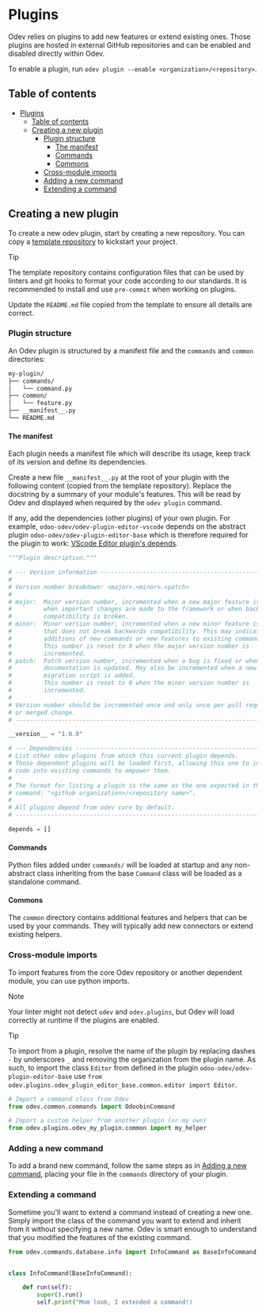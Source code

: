 # Plugins

Odev relies on plugins to add new features or extend existing ones. Those plugins are hosted in external GitHub
repositories and can be enabled and disabled directly within Odev.

To enable a plugin, run `odev plugin --enable <organization>/<repository>`.

## Table of contents

-   [Plugins](#plugins)
    -   [Table of contents](#table-of-contents)
    -   [Creating a new plugin](#creating-a-new-plugin)
        -   [Plugin structure](#plugin-structure)
            -   [The manifest](#the-manifest)
            -   [Commands](#commands)
            -   [Commons](#commons)
        -   [Cross-module imports](#cross-module-imports)
        -   [Adding a new command](#adding-a-new-command)
        -   [Extending a command](#extending-a-command)

## Creating a new plugin

To create a new odev plugin, start by creating a new repository. You can copy a
[template repository](https://github.com/odoo-odev/odev-plugin-template) to kickstart your project.

> [!TIP]
>
> The template repository contains configuration files that can be used by linters and git hooks to format your code
> according to our standards. It is recommended to install and use `pre-commit` when working on plugins.

Update the `README.md` file copied from the template to ensure all details are correct.

### Plugin structure

An Odev plugin is structured by a manifest file and the `commands` and `common` directories:

```txt
my-plugin/
├── commands/
│   └── command.py
├── common/
│   └── feature.py
├── __manifest__.py
└── README.md
```

#### The manifest

Each plugin needs a manifest file which will describe its usage, keep track of its version and define its dependencies.

Create a new file `__manifest__.py` at the root of your plugin with the following content (copied from the template
repository). Replace the docstring by a summary of your module's features. This will be read by Odev and displayed when
required by the `odev plugin` command.

If any, add the dependencies (other plugins) of your own plugin. For example, `odoo-odev/odev-plugin-editor-vscode`
depends on the abstract plugin `odoo-odev/odev-plugin-editor-base` which is therefore required for the plugin to work:
[VScode Editor plugin's depends](https://github.com/odoo-odev/odev-plugin-editor-vscode/blob/main/__manifest__.py#L38).

```python
"""Plugin description."""

# --- Version information ------------------------------------------------------
#
# Version number breakdown: <major>.<minor>.<patch>
#
# major:  Major version number, incremented when a new major feature is added
#         when important changes are made to the framework or when backwards
#         compatibility is broken.
# minor:  Minor version number, incremented when a new minor feature is added
#         that does not break backwards compatibility. This may indicate
#         additions of new commands or new features to existing commands.
#         This number is reset to 0 when the major version number is
#         incremented.
# patch:  Patch version number, incremented when a bug is fixed or when
#         documentation is updated. May also be incremented when a new
#         migration script is added.
#         This number is reset to 0 when the minor version number is
#         incremented.
#
# Version number should be incremented once and only once per pull request
# or merged change.
# ------------------------------------------------------------------------------

__version__ = "1.0.0"

# --- Dependencies -------------------------------------------------------------
# List other odev plugins from which this current plugin depends.
# Those dependent plugins will be loaded first, allowing this one to inject
# code into existing commands to empower them.
#
# The format for listing a plugin is the same as the one expected in the plugin
# command: "<github organization>/<repository name>".
#
# All plugins depend from odev core by default.
# ------------------------------------------------------------------------------

depends = []

```

#### Commands

Python files added under `commands/` will be loaded at startup and any non-abstract class inheriting from the base
`Command` class will be loaded as a standalone command.

#### Commons

The `common` directory contains additional features and helpers that can be used by your commands. They will typically
add new connectors or extend existing helpers.

### Cross-module imports

To import features from the core Odev repository or another dependent module, you can use python imports.

> [!NOTE]
>
> Your linter might not detect `odev` and `odev.plugins`, but Odev will load correctly at runtime if the plugins are
> enabled.

> [!TIP]
>
> To import from a plugin, resolve the name of the plugin by replacing dashes `-` by underscores `_` and removing the
> organization from the plugin name. As such, to import the class `Editor` from defined in the plugin
> `odoo-odev/odev-plugin-editor-base` use `from odev.plugins.odev_plugin_editor_base.common.editor import Editor`.

```python
# Import a command class from Odev
from odev.common.commands import OdoobinCommand

# Import a custom helper from another plugin (or my own)
from odev.plugins.odev_my_plugin.common import my_helper
```

### Adding a new command

To add a brand new command, follow the same steps as in [Adding a new command](./commands.md#adding-a-new-command),
placing your file in the `commands` directory of your plugin.

### Extending a command

Sometime you'll want to extend a command instead of creating a new one. Simply import the class of the command you want
to extend and inherit from it without specifying a new name. Odev is smart enough to understand that you modified the
features of the existing command.

```python
from odev.commands.database.info import InfoCommand as BaseInfoCommand


class InfoCommand(BaseInfoCommand):

    def run(self):
        super().run()
        self.print("Mom look, I extended a command!)

```
